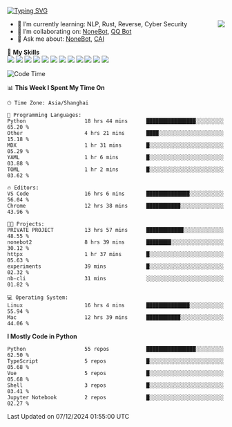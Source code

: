 [![Typing SVG](https://readme-typing-svg.herokuapp.com?size=25&duration=2500&color=8C43EA&vCenter=true&width=200&height=40&lines=Hi+there+%F0%9F%91%8B%F0%9F%8F%BB;I'm+yanyongyu)](https://git.io/typing-svg)

<a href="#">
  <img align="right" src="https://github-readme-stats.vercel.app/api?username=yanyongyu&count_private=true&show_icons=true&bg_color=15,f2f7fd,E0EAFC" />
</a>

- 🌱 I’m currently learning: NLP, Rust, Reverse, Cyber Security
- 👯 I’m collaborating on: [NoneBot](https://github.com/nonebot), [QQ Bot](https://github.com/Mrs4s/go-cqhttp)
- 💬 Ask me about: [NoneBot](https://github.com/nonebot), [CAI](https://github.com/cscs181/CAI)

🌟 **My Skills**  
![](https://img.shields.io/badge/-Python-3e74a2?style=flat-square&logo=Python&logoColor=fff)
![](https://img.shields.io/badge/-TypeScript-3178C6?style=flat-square&logo=TypeScript&logoColor=fff)
![](https://img.shields.io/badge/-Vue-4fc08d?style=flat-square&logo=Vue.js&logoColor=fff)
![](https://img.shields.io/badge/-React-2d98ce?style=flat-square&logo=React&logoColor=fff)
![](https://img.shields.io/badge/-FastAPI-009688?style=flat-square&logo=FastAPI&logoColor=fff)
![](https://img.shields.io/badge/-Linux-000000?style=flat-square&logo=Linux&logoColor=fff)
![](https://img.shields.io/badge/-Docker-2496ED?style=flat-square&logo=Docker&logoColor=fff)
![](https://img.shields.io/badge/-Kubernetes-326CE5?style=flat-square&logo=Kubernetes&logoColor=fff)
![](https://img.shields.io/badge/-GitHub%20Actions-2088FF?style=flat-square&logo=GitHubActions&logoColor=fff)
![](https://img.shields.io/badge/-PostgreSQL-4169E1?style=flat-square&logo=PostgreSQL&logoColor=fff)
![](https://img.shields.io/badge/-Redis-DC382D?style=flat-square&logo=Redis&logoColor=fff)
![](https://img.shields.io/badge/-MongoDB-47A248?style=flat-square&logo=MongoDB&logoColor=fff)

<!--START_SECTION:waka-->
![Code Time](http://img.shields.io/badge/Code%20Time-6%2C985%20hrs%2051%20mins-blue)

📊 **This Week I Spent My Time On** 

```text
🕑︎ Time Zone: Asia/Shanghai

💬 Programming Languages: 
Python                   18 hrs 44 mins      ████████████████░░░░░░░░░   65.20 % 
Other                    4 hrs 21 mins       ████░░░░░░░░░░░░░░░░░░░░░   15.18 % 
MDX                      1 hr 31 mins        █░░░░░░░░░░░░░░░░░░░░░░░░   05.29 % 
YAML                     1 hr 6 mins         █░░░░░░░░░░░░░░░░░░░░░░░░   03.88 % 
TOML                     1 hr 2 mins         █░░░░░░░░░░░░░░░░░░░░░░░░   03.62 % 

🔥 Editors: 
VS Code                  16 hrs 6 mins       ██████████████░░░░░░░░░░░   56.04 % 
Chrome                   12 hrs 38 mins      ███████████░░░░░░░░░░░░░░   43.96 % 

🐱‍💻 Projects: 
PRIVATE PROJECT          13 hrs 57 mins      ████████████░░░░░░░░░░░░░   48.55 % 
nonebot2                 8 hrs 39 mins       ████████░░░░░░░░░░░░░░░░░   30.12 % 
httpx                    1 hr 37 mins        █░░░░░░░░░░░░░░░░░░░░░░░░   05.63 % 
experiments              39 mins             █░░░░░░░░░░░░░░░░░░░░░░░░   02.32 % 
nb-cli                   31 mins             ░░░░░░░░░░░░░░░░░░░░░░░░░   01.82 % 

💻 Operating System: 
Linux                    16 hrs 4 mins       ██████████████░░░░░░░░░░░   55.94 % 
Mac                      12 hrs 39 mins      ███████████░░░░░░░░░░░░░░   44.06 % 
```

**I Mostly Code in Python** 

```text
Python                   55 repos            ████████████████░░░░░░░░░   62.50 % 
TypeScript               5 repos             █░░░░░░░░░░░░░░░░░░░░░░░░   05.68 % 
Vue                      5 repos             █░░░░░░░░░░░░░░░░░░░░░░░░   05.68 % 
Shell                    3 repos             █░░░░░░░░░░░░░░░░░░░░░░░░   03.41 % 
Jupyter Notebook         2 repos             █░░░░░░░░░░░░░░░░░░░░░░░░   02.27 % 
```




 Last Updated on 07/12/2024 01:55:00 UTC
<!--END_SECTION:waka-->
